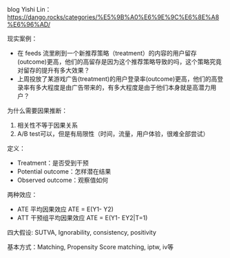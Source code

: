 blog Yishi Lin：https://dango.rocks/categories/%E5%9B%A0%E6%9E%9C%E6%8E%A8%E6%96%AD/

现实案例：
- 在 feeds 流里刷到一个新推荐策略（treatment）的内容的用户留存(outcome)更高，他们的高留存是因为这个推荐策略导致的吗，这个策略究竟对留存的提升有多大效果？
- 上周投放了某游戏广告(treatment)的用户登录率(outcome)更高，他们的高登录率有多大程度是由广告带来的，有多大程度是由于他们本身就是高潜力用户？

为什么需要因果推断：
1. 相关性不等于因果关系
2. A/B test可以，但是有局限性（时间，流量，用户体验，很难全部尝试）

定义：
- Treatment：是否受到干预
- Potential outcome：怎样潜在结果
- Observed outcome：观察值如何

两种效应：
- ATE 平均因果效应 ATE = E(Y1- Y2)
- ATT 干预组平均因果效应 ATE = E(Y1- EY2|T=1)

四大假设: SUTVA, Ignorability, consistency, positivity

基本方式：Matching, Propensity Score matching, iptw, iv等
